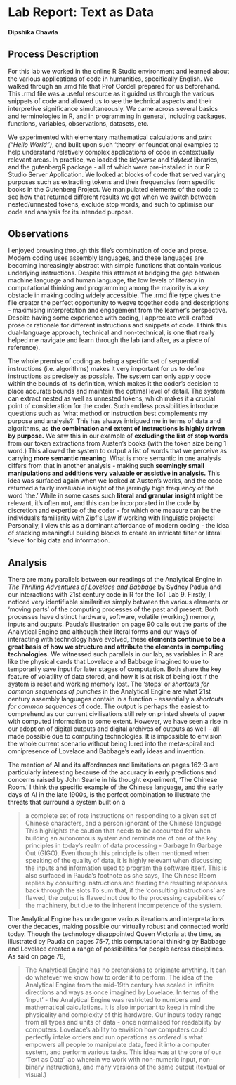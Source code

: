 # Lab Report: Text as Data

#### Dipshika Chawla

## Process Description

For this lab we worked in the online R Studio environment and learned about the various applications of code in humanities, specifically English. We walked through an .rmd file that Prof Cordell prepared for us beforehand. This .rmd file was a useful resource as it guided us through the various snippets of code and allowed us to see the technical aspects and their interpretive significance simultaneously. We came across several basics and terminologies in R, and in programming in general, including packages, functions, variables, observations, datasets, etc. 

We experimented with elementary mathematical calculations and _print (“Hello World”)_, and built upon such ‘theory’ or foundational examples to help understand relatively complex applications of code in contextually relevant areas. In practice, we loaded the _tidyverse_ and _tidytext_ libraries, and the gutenbergR package - all of which were pre-installed in our R Studio Server Application. We looked at blocks of code that served varying purposes such as extracting tokens and their frequencies from specific books in the Gutenberg Project. We manipulated elements of the code to see how that returned different results we get when we switch between nested/unnested tokens, exclude stop words, and such to optimise our code and analysis for its intended purpose.

## Observations

I enjoyed browsing through this file’s combination of code and prose. Modern coding uses assembly languages, and these languages are becoming increasingly abstract with simple functions that contain various underlying instructions. Despite this attempt at bridging the gap between machine language and human language, the low levels of literacy in computational thinking and programming among the majority is a key obstacle in making coding widely accessible. The .rmd file type gives the file creator the perfect opportunity to weave together code and descriptions - maximising interpretation and engagement from the learner’s perspective. Despite having some experience with coding, I appreciate well-crafted prose or rationale for different instructions and snippets of code. I think this dual-language approach, technical and non-technical, is one that really helped me navigate and learn through the lab (and after, as a piece of reference).

The whole premise of coding as being a specific set of sequential instructions (i.e. algorithms) makes it very important for us to define instructions as precisely as possible. The system can only apply code within the bounds of its definition, which makes it the coder’s decision to place accurate bounds and maintain the optimal level of detail. The system can extract nested as well as unnested tokens, which makes it a crucial point of consideration for the coder. Such endless possibilities introduce questions such as ‘what method or instruction best complements my purpose and analysis?’ This has always intrigued me in terms of data and algorithms, as **the combination and extent of instructions is highly driven by purpose.** We saw this in our example of **excluding the list of stop words** from our token extractions from Austen’s books (with the token size being 1 word.) This allowed the system to output a list of words that we perceive as carrying **more semantic meaning.** What is more semantic in one analysis differs from that in another analysis - making such **seemingly small manipulations and additions very valuable or assistive in analysis.** This idea was surfaced again when we looked at Austen’s works, and the code returned a fairly invaluable insight of the jarringly high frequency of the word ’the.’ While in some cases such **literal and granular insight** might be relevant, it’s often not, and this can be incorporated in the code by discretion and expertise of the coder - for which one measure can be the individual’s familiarity with Zipf's Law if working with linguistic projects! Personally, I view this as a dominant affordance of modern coding - the idea of stacking meaningful building blocks to create an intricate filter or literal ’sieve’ for big data and information.

## Analysis

There are many parallels between our readings of the Analytical Engine in _The Thrilling Adventures of Lovelace and Babbage_ by Sydney Padua and our interactions with 21st century code in R for the ToT Lab 9. Firstly, I noticed very identifiable similarities simply between the various elements or ‘moving parts’ of the computing processes of the past and present. Both processes have distinct hardware, software, volatile (working) memory, inputs and outputs. Pauda’s illustration on page 90 calls out the parts of the Analytical Engine and although their literal forms and our ways of interacting with technology have evolved, these **elements continue to be a great basis of how we structure and attribute the elements in computing technologies.** We witnessed such parallels in our lab, as variables in R are like the physical cards that Lovelace and Babbage imagined to use to temporarily save input for later stages of computation. Both share the key feature of volatility of data stored, and how it is at risk of being lost if the system is reset and working memory lost. The ‘stops’ or _shortcuts for common sequences of punches_ in the Analytical Engine are what 21st century assembly languages contain in a function - essentially a _shortcuts for common sequences_ of code. The output is perhaps the easiest to comprehend as our current civilisations still rely on printed sheets of paper with computed information to some extent. However, we have seen a rise in our adoption of digital outputs and digital archives of outputs as well - all made possible due to computing technologies. It is impossible to envision the whole current scenario without being lured into the meta-spiral and omnipresence of Lovelace and Babbage’s early ideas and invention. 

The mention of AI and its affordances and limitations on pages 162-3 are particularly interesting because of the accuracy in early predictions and concerns raised by John Searle in his thought experiment, ‘The Chinese Room.’ I think the specific example of the Chinese language, and the early days of AI in the late 1900s, is the perfect combination to illustrate the threats that surround a system built on a
> a complete set of rote instructions on responding to a given set of Chinese characters, and a person ignorant of the Chinese language
This highlights the caution that needs to be accounted for when building an autonomous system and reminds me of one of the key principles in today’s realm of data processing - Garbage In Garbage Out (GIGO). Even though this principle is often mentioned when speaking of the quality of data, it is highly relevant when discussing the inputs and information used to program the software itself. This is also surfaced in Pauda’s footnote as she says,
> The Chinese Room replies by consulting instructions and feeding the resulting responses back through the slots
To sum that, if the ‘consulting instructions’ are flawed, the output is flawed not due to the processing capabilities of the machinery, but due to the inherent incompetence of the system.

The Analytical Engine has undergone various iterations and interpretations over the decades, making possible our virtually robust and connected world today. Though the technology disappointed Queen Victoria at the time, as illustrated by Pauda on pages 75-7, this computational thinking by Babbage and Lovelace created a range of possibilities for people across disciplines. As said on page 78,
>The Analytical Engine has no pretensions to originate anything. It can do whatever we know how to order it to perform.
The idea of the Analytical Engine from the mid-19th century has scaled in infinite directions and ways as once imagined by Lovelace. In terms of the ’input’ - the Analytical Engine was restricted to numbers and mathematical calculations. It is also important to keep in mind the physicality and complexity of this hardware. Our inputs today range from all types and units of data - once normalised for readability by computers. Lovelace’s ability to envision how computers could perfectly intake orders and run operations as _ordered_ is what empowers all people to manipulate data, feed it into a computer system, and perform various tasks. This idea was at the core of our ‘Text as Data’ lab wherein we work with non-numeric input, non-binary instructions, and many versions of the same output (textual or visual.) 
